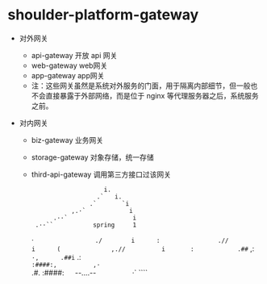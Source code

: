 # shoulder-platform-gateway

- 对外网关
    - api-gateway 开放 api 网关
    - web-gateway web网关
    - app-gateway app网关
    - 注：这些网关虽然是系统对外服务的门面，用于隔离内部细节，但一般也不会直接暴露于外部网络，而是位于 nginx 等代理服务器之后，系统服务之前。

- 对内网关
    - biz-gateway 业务网关
    - storage-gateway 对象存储，统一存储
    - third-api-gateway 调用第三方接口过该网关


           
                              i.        
                            .`   i.      
                          .`       `i      
                     ,.·`            i      
                .··`                  i     
           .··``           spring     1     
         ·`                 ./        i     
        :                .//         i     
       (              ,.//          i      
       :            .##`          ,:      
        `·,      .##i`          .:       
           `:####:,          ,·`        
     .#.  :####:`   `--....--`         
     `·`  ````    
